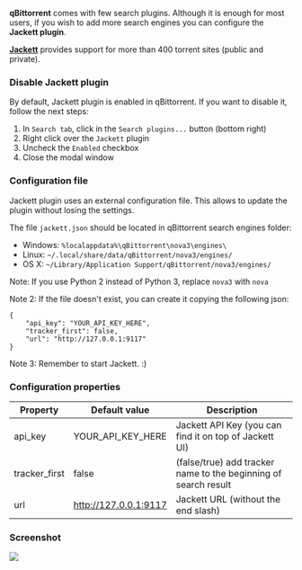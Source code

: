 **qBittorrent** comes with few search plugins. Although it is enough for most users, if you wish to add more search engines you can configure the **Jackett plugin**.

**[Jackett](https://github.com/Jackett/Jackett)** provides support for more than 400 torrent sites (public and private).

### Disable Jackett plugin
By default, Jackett plugin is enabled in qBittorrent. If you want to disable it, follow the next steps:
1. In `Search tab`, click in the `Search plugins...` button (bottom right)
2. Right click over the `Jackett` plugin
3. Uncheck the `Enabled` checkbox
4. Close the modal window

### Configuration file
Jackett plugin uses an external configuration file. This allows to update the plugin without losing the settings.

The file `jackett.json` should be located in qBittorrent search engines folder:
* Windows: `%localappdata%\qBittorrent\nova3\engines\`
* Linux: `~/.local/share/data/qBittorrent/nova3/engines/`
* OS X: `~/Library/Application Support/qBittorrent/nova3/engines/`

Note: If you use Python 2 instead of Python 3, replace `nova3` with `nova`

Note 2: If the file doesn't exist, you can create it copying the following json:
```
{
    "api_key": "YOUR_API_KEY_HERE", 
    "tracker_first": false, 
    "url": "http://127.0.0.1:9117"
}
```

Note 3: Remember to start Jackett. :)

### Configuration properties
| Property |  Default value |  Description |
|---|---|---|
| api_key | YOUR_API_KEY_HERE | Jackett API Key (you can find it on top of Jackett UI) |
| tracker_first | false | (false/true) add tracker name to the beginning of search result |
| url | http://127.0.0.1:9117 | Jackett URL (without the end slash) |

### Screenshot
![](https://i.imgur.com/uCawgLa.png)
